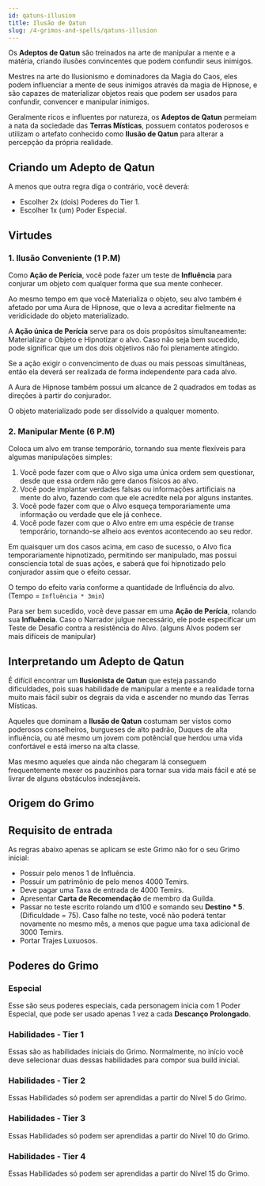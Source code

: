 ```yaml
---
id: qatuns-illusion
title: Ilusão de Qatun
slug: /4-grimos-and-spells/qatuns-illusion
---
```


Os **Adeptos de Qatun** são treinados na arte de manipular a mente e a matéria, criando ilusões convincentes que podem confundir seus inimigos.

Mestres na arte do Ilusionismo e dominadores da Magia do Caos, eles podem influenciar a mente de seus inimigos através da magia de Hipnose, e são capazes de materializar objetos reais que podem ser usados para confundir, convencer e manipular inimigos.

Geralmente ricos e influentes por natureza, os **Adeptos de Qatun** permeiam a nata da sociedade das **Terras Místicas**, possuem contatos poderosos e utilizam o artefato conhecido como **Ilusão de Qatun** para alterar a percepção da própria realidade.

## Criando um Adepto de Qatun

A menos que outra regra diga o contrário, você deverá:

- Escolher 2x (dois) Poderes do Tier 1.
- Escolher 1x (um) Poder Especial.

## Virtudes

### 1. Ilusão Conveniente (1 P.M)

Como **Ação de Perícia**, você pode fazer um teste de **Influência** para conjurar um objeto com qualquer forma que sua mente conhecer.

Ao mesmo tempo em que você Materializa o objeto, seu alvo também é afetado por uma Aura de Hipnose, que o leva a acreditar fielmente na veridicidade do objeto materializado.

A **Ação única de Perícia** serve para os dois propósitos simultaneamente: Materializar o Objeto e Hipnotizar o alvo. Caso não seja bem sucedido, pode significar que um dos dois objetivos não foi plenamente atingido.

Se a ação exigir o convencimento de duas ou mais pessoas simultâneas, então ela deverá ser realizada de forma independente para cada alvo.

A Aura de Hipnose também possui um alcance de 2 quadrados em todas as direções à partir do conjurador.

O objeto materializado pode ser dissolvido a qualquer momento.

### 2. Manipular Mente (6 P.M)

Coloca um alvo em transe temporário, tornando sua mente flexíveis para algumas manipulações simples:

1. Você pode fazer com que o Alvo siga uma única ordem sem questionar, desde que essa ordem não gere danos físicos ao alvo.
2. Você pode implantar verdades falsas ou informações artificiais na mente do alvo, fazendo com que ele acredite nela por alguns instantes.
3. Você pode fazer com que o Alvo esqueça temporariamente uma informação ou verdade que ele já conhece.
4. Você pode fazer com que o Alvo entre em uma espécie de transe temporário, tornando-se alheio aos eventos acontecendo ao seu redor.

Em quaisquer um dos casos acima, em caso de sucesso, o Alvo fica temporariamente hipnotizado, permitindo ser manipulado, mas possui consciencia total de suas ações, e saberá que foi hipnotizado pelo conjurador assim que o efeito cessar.

O tempo do efeito varia conforme a quantidade de Influência do alvo. (Tempo = `Influência * 3min`)

Para ser bem sucedido, você deve passar em uma **Ação de Perícia**, rolando sua **Influência**. Caso o Narrador julgue necessário, ele pode especificar um Teste de Desafio contra a resistência do Alvo. (alguns Alvos podem ser mais difíceis de manipular)

## Interpretando um Adepto de Qatun

É difícil encontrar um **Ilusionista de Qatun** que esteja passando dificuldades, pois suas habilidade de manipular a mente e a realidade torna muito mais fácil subir os degrais da vida e ascender no mundo das Terras Místicas.

Aqueles que dominam a **Ilusão de Qatun** costumam ser vistos como poderosos conselheiros, burgueses de alto padrão, Duques de alta influência, ou até mesmo um jovem com potêncial que herdou uma vida confortável e está imerso na alta classe.

Mas mesmo aqueles que ainda não chegaram lá conseguem frequentemente mexer os pauzinhos para tornar sua vida mais fácil e até se livrar de alguns obstáculos indesejáveis.

## Origem do Grimo



## Requisito de entrada

As regras abaixo apenas se aplicam se este Grimo não for o seu Grimo inicial:

- Possuir pelo menos 1 de Influência.
- Possuir um patrimônio de pelo menos 4000 Temirs.
- Deve pagar uma Taxa de entrada de 4000 Temirs.
- Apresentar **Carta de Recomendação** de membro da Guilda.
- Passar no teste escrito rolando um d100 e somando seu **Destino * 5**. (Dificuldade = 75). Caso falhe no teste, você não poderá tentar novamente no mesmo mês, a menos que pague uma taxa adicional de 3000 Temirs.
- Portar Trajes Luxuosos.

## Poderes do Grimo

### Especial

Esse são seus poderes especiais, cada personagem inicia com 1 Poder Especial, que pode ser usado apenas 1 vez a cada **Descanço Prolongado**.

### Habilidades - Tier 1

Essas são as habilidades iniciais do Grimo. Normalmente, no início você deve selecionar duas dessas habilidades para compor sua build inicial.

### Habilidades - Tier 2

Essas Habilidades só podem ser aprendidas a partir do Nível 5 do Grimo.

### Habilidades - Tier 3

Essas Habilidades só podem ser aprendidas a partir do Nível 10 do Grimo.

### Habilidades - Tier 4

Essas Habilidades só podem ser aprendidas a partir do Nível 15 do Grimo.
